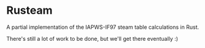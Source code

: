 # Rusteam

A partial implementation of the IAPWS-IF97 steam table calculations in Rust.

There's still a lot of work to be done, but we'll get there eventually :)
